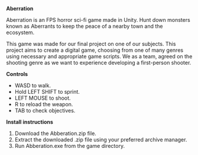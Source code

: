 **Aberration**

Aberration is an FPS horror sci-fi game made in Unity. Hunt down monsters known as Aberrants to keep the peace of a nearby town and the ecosystem.

This game was made for our final project on one of our subjects. This project aims to create a digital game, choosing from one of many genres using necessary and appropriate game scripts. We as a team, agreed on the shooting genre as we want to experience developing a first-person shooter.


**Controls**
  - WASD to walk.
  - Hold LEFT SHIFT to sprint.
  - LEFT MOUSE to shoot.
  - R to reload the weapon.
  - TAB to check objectives.


**Install instructions**
  1. Download the Abberation.zip file.
  2. Extract the downloaded .zip file using your preferred archive manager.
  3. Run Abberation.exe from the game directory.
